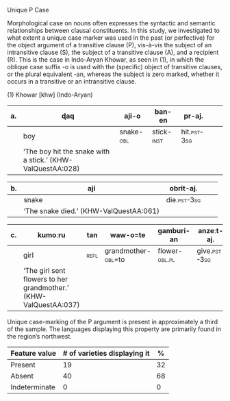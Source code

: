 Unique P Case

Morphological case on nouns often expresses the syntactic and semantic
relationships between clausal constituents. In this study, we
investigated to what extent a unique case marker was used in the past
(or perfective) for the object argument of a transitive clause (P),
vis-à-vis the subject of an intransitive clause (S), the subject of a
transitive clause (A), and a recipient (R). This is the case in
Indo-Aryan Khowar, as seen in (1), in which the oblique case suffix -o
is used with the (specific) object of transitive clauses, or the plural
equivalent -an, whereas the subject is zero marked, whether it occurs in
a transitive or an intransitive clause.

(1) <span id="_Ref12281344" class="anchor"></span>Khowar
    \[khw\] (Indo-Aryan)

| a.  | ɖaq                                                        | aji-**o**                                               | ban-en                                                   | pr-aj.                                                    |     |     |
|-----|------------------------------------------------------------|---------------------------------------------------------|----------------------------------------------------------|-----------------------------------------------------------|-----|-----|
|     | boy                                                        | snake-<span style="font-variant:small-caps;">obl</span> | stick-<span style="font-variant:small-caps;">inst</span> | hit.<span style="font-variant:small-caps;">pst-3sg</span> |     |     |
|     | ‘The boy hit the snake with a stick.’ (KHW-ValQuestAA:028) |

| b.  | aji                                    | obrit-aj.                                                 |     |     |
|-----|----------------------------------------|-----------------------------------------------------------|-----|-----|
|     | snake                                  | die.<span style="font-variant:small-caps;">pst-3sg</span> |     |     |
|     | ‘The snake died.’ (KHW-ValQuestAA:061) |

| c.  | kumoːru                                                          | tan                                                | waw-o=te                                                         | gamburi-**an**                                              | anzeːt-aj.                                                 |
|-----|------------------------------------------------------------------|----------------------------------------------------|------------------------------------------------------------------|-------------------------------------------------------------|------------------------------------------------------------|
|     | girl                                                             | <span style="font-variant:small-caps;">refl</span> | grandmother-<span style="font-variant:small-caps;">obl</span>=to | flower-<span style="font-variant:small-caps;">obl.pl</span> | give.<span style="font-variant:small-caps;">pst-3sg</span> |
|     | ‘The girl sent flowers to her grandmother.’ (KHW-ValQuestAA:037) |

Unique case-marking of the P argument is present in approximately a
third of the sample. The languages displaying this property are
primarily found in the region’s northwest.

| Feature value | \# of varieties displaying it | %   |
|---------------|-------------------------------|-----|
| Present       | 19                            | 32  |
| Absent        | 40                            | 68  |
| Indeterminate | 0                             | 0   |


